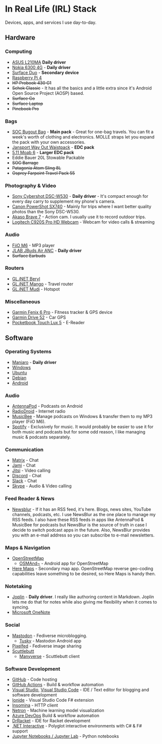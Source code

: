 # In Real Life (IRL) Stack

Devices, apps, and services I use day-to-day.

## Hardware

### Computing

- [ASUS L210MA](https://www.asus.com/us/laptops/for-home/everyday-use/asus-l210/) **Daily driver**
- [Nokia 6300 4G](https://www.nokia.com/phones/en_us/nokia-6300-4g) - **Daily driver**
- [Surface Duo](https://www.microsoft.com/surface/devices/surface-duo?activetab=overview) - **Secondary device**
- [Raspberry Pi 4](https://www.raspberrypi.org/products/raspberry-pi-4-model-b/)
- <a style="text-decoration:line-through" href="https://en.wikipedia.org/wiki/HP_ProBook#G1">HP Probook 430 G1</a>
- <a style="text-decoration:line-through" href="https://schokgear.com/">Schok Classic</a> - It has all the basics and a little extra since it's Android Open Source Project (AOSP) based.
- <a style="text-decoration:line-through" href="https://www.microsoft.com/surface/devices/surface-go/tech-specs">Surface Go</a>
- <a style="text-decoration:line-through" href="https://support.microsoft.com/surface/surface-laptop-1st-gen-features-30b1b484-4587-928f-ea9a-351d411569af">Surface Laptop</a>
- <a style="text-decoration:line-through" href="https://www.pine64.org/pinebook-pro/">Pinebook Pro</a>


### Bags

- [SOC Bugout Bag](https://sandpiperca.com/collections/bugout-bags/products/bugout-bag-coyote-brown) - **Main pack** - Great for one-bag travels. You can fit a week's worth of clothing and electronics. MOLLE straps let you expand the pack with your own accessories.
- [Jansport Way Out Waistpack](https://www.jansport.com/shop/en/jansport-us/way-out-waistpack-js0a47l6?variationId=7M2) - **EDC pack**
- [5.11 Moab 6](https://www.511tactical.com/rush-moab-6.html) - **Larger EDC pack**
- Eddie Bauer 20L Stowable Packable
- <a style="text-decoration:line-through" href="https://www.amazon.com/SOG-Tactical-Internal-Backpack-64-3-Liter/dp/B01343V490">SOG Barrage</a>
- <a style="text-decoration:line-through" href="https://www.patagonia.com/product/atom-sling-bag-8-liters/48261.html">Patagonia Atom Sling 8L</a>
- <a style="text-decoration:line-through" href="https://www.osprey.com/us/en/product/farpoint-travel-pack-55-FARPNT55.html">Osprey Farpoint Travel Pack 55</a>

### Photography & Video

- [Sony Cybershot DSC-W530](https://www.sony.com/electronics/support/compact-cameras-dsc-w-series/dsc-w530) - **Daily driver** - It's compact enough for every day carry to supplement my phone's camera.
- [Canon PowerShot SX740](https://www.usa.canon.com/internet/portal/us/home/products/details/cameras/point-and-shoot-digital-cameras/long-zoom-cameras/powershot-sx740-hs) - Mainly for trips where I want better quality photos than the Sony DSC-W530.
- [Akaso Brave 7](https://www.akasotech.com/brave-7) - Action cam. I usually use it to record outdoor trips.
- [Logitech C920S Pro HD Webcam](https://www.logitech.com/products/webcams/c920s-pro-hd-webcam.960-001257.html) - Webcam for video calls & streaming

### Audio

- [FiiO M6](https://www.fiio.com/m6) - MP3 player
- [JLAB JBuds Air ANC](https://www.jlab.com/products/jbuds-air-anc-true-wireless-earbuds) - **Daily driver**
- <a style="text-decoration:line-through" href="https://www.microsoft.com/en-us/d/surface-earbuds/8r9cpq146064">Surface Earbuds</a>

### Routers

- [GL.iNET Beryl](https://www.gl-inet.com/products/gl-mt1300/)
- [GL.iNET Mango](https://www.gl-inet.com/products/gl-mt300n-v2/) - Travel router
- [GL.iNET Mudi](https://www.gl-inet.com/products/gl-e750/) - Hotspot

### Miscellaneous

- [Garmin Fenix 6 Pro](https://buy.garmin.com/en-US/US/p/641435/pn/010-02157-10) - Fitness tracker & GPS device
- [Garmin Drive 52](https://www.garmin.com/en-US/p/612579/pn/010-02036-06) - Car GPS
- [Pocketbook Touch Lux 5](https://www.pocketbook-int.com/int) - E-Reader

## Software

### Operating Systems

- [Manjaro](https://manjaro.org/) - **Daily driver**
- [Windows](https://www.microsoft.com/en-us/windows/)
- [Ubuntu](https://ubuntu.com/)
- [Debian](https://www.debian.org/)
- [Android](https://www.blog.google/products/android/)

### Audio

- [AntennaPod](https://antennapod.org/) - Podcasts on Android
- [RadioDroid](https://f-droid.org/en/packages/net.programmierecke.radiodroid2/) - Internet radio
- [MusicBee](https://getmusicbee.com/) - Manage podcasts on Windows & transfer them to my MP3 player (FiiO M6).
- [Spotify](https://www.spotify.com/) - Exclusively for music. It would probably be easier to use it for both music and podcasts but for some odd reason, I like managing music & podcasts separately.

### Communication

- [Matrix](https://matrix.org/) - Chat
- [Jami](https://jami.net/) - Chat
- [Jitsi](https://jitsi.org/) - Video calling
- [Discord](https://discord.com/) - Chat
- [Slack](https://slack.com/) - Chat
- [Skype](https://www.skype.com/en/) - Audio & Video calling

### Feed Reader & News

- [Newsblur](https://newsblur.com/) - If it has an RSS feed, it's here. Blogs, news sites, YouTube channels, podcasts, etc. I use NewsBlur as the one place to manage my RSS feeds. I also have these RSS feeds in apps like AntennaPod & MusicBee for podcasts but NewsBlur is the source of truth in case I decide to switch podcast apps in the future. Also, NewsBlur provides you with an e-mail address so you can subscribe to e-mail newsletters.

### Maps & Navigation

- [OpenStreetMap](https://www.openstreetmap.org/)
  - [OSMAnd~](https://osmand.net/) - Android app for OpenStreetMap
- [Here Maps](https://wego.here.com/) - Secondary map app. OpenStreetMap reverse geo-coding capabilities leave something to be desired, so Here Maps is handy then.

### Notetaking

- [Joplin](https://joplinapp.org/) - **Daily driver**. I really like authoring content in Markdown. Joplin lets me do that for notes while also giving me flexibility when it comes to syncing.
- [Microsoft OneNote](https://www.microsoft.com/microsoft-365/onenote/digital-note-taking-app)

### Social

- [Mastodon](https://joinmastodon.org/) - Fediverse microblogging.
  - [Tusky](https://tusky.app/) - Mastodon Android app
- [Pixelfed](https://pixelfed.org/) - Fediverse image sharing
- [Scuttlebutt](https://scuttlebutt.nz/)
  - [Manyverse](https://www.manyver.se/) - Scuttlebutt client 

### Software Development

- [GitHub](https://github.com/) - Code hosting
- [GitHub Actions](https://github.com/features/actions) - Build & workflow automation
- [Visual Studio](https://visualstudio.microsoft.com/), [Visual Studio Code](https://code.visualstudio.com/) - IDE / Text editor for blogging and software development
- [Ionide](https://ionide.io/) - Visual Studio Code F# extension
- [Insomina](https://insomnia.rest/) - HTTP client
- [Netron](https://github.com/lutzroeder/netron) - Machine learning model visualization
- [Azure DevOps](https://azure.microsoft.com/services/devops/?nav=min) Build & workflow automation
- [DrRacket](https://docs.racket-lang.org/drracket/) - IDE for Racket development
- [.NET Interactive](https://github.com/dotnet/interactive) - Polyglot interactive environments with C# & F# support
- [Jupyter Notebooks / Jupyter Lab](https://jupyter.org/) - Python notebooks